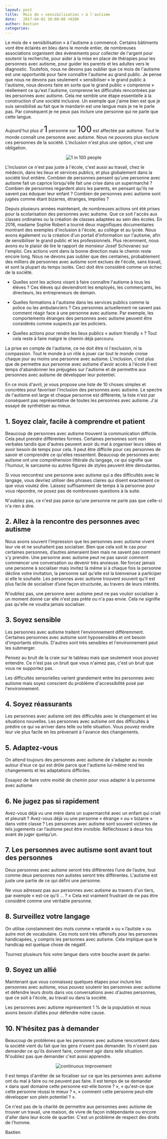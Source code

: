 ```yaml
---
layout: post
title:  Mois de « sensibilisation » à l'autisme
date:   2017-04-02 10:00:00 +0200
author: Bastien
categories: 
---
```


Le mois de « sensibilisation » à l'autisme a commencé. Certains bâtiments vont être éclairés en bleu dans le monde entier,
de nombreuses associations organisent des événements pour collecter de l'argent pour
soutenir la recherche, pour aider à la mise en place de thérapies pour les personnes avec autisme, 
pour guider les parents et les adultes vers le diagnostic.
Toutefois, nous ne devons pas oublier que ce mois de l'autisme est une opportunité pour
faire connaître l'autisme au grand public.
Je pense que nous ne devons  pas seulement « sensibiliser » le grand public à l'autisme, nous devons faire en sorte
que le grand public « comprenne » réellement ce qu'est l'autisme, comprenne les difficultés rencontrées par les personnes avec autisme.
Cela me semble une étape essentielle à la construction d'une société inclusive.
Un exemple que j'aime bien est que je suis sensibilisé au fait que le mandarin est une langue mais je ne le parle pas. 
Par conséquent je ne peux pas inclure une personne qui ne parle que cette langue.

Aujourd'hui plus d'<span style="font-size: 2em;">1</span> personne sur <span style="font-size: 2em;">100</span> est affectée par autisme. Tout le monde connaît une personne avec autisme. Nous ne pouvons plus exclure ces personnes de la société.
L'inclusion n'est plus une option, c'est une obligation.

<div align="center">
<img src="/assets/posts/2017-04-02/1in100.jpg" alt="1 in 100 people" />
</div>



L'inclusion ce n'est pas juste à l'école, c'est aussi au travail, chez le médecin, dans les lieux et services publics, 
et plus globalement dans la société tout entière.
Combien de personnes pensent qu'une personne avec autisme fait un caprice lorsqu'elle fait une crise dans un supermarché ?
Combien de personnes regardent alors les parents, en pensant qu'ils ne savent pas éduquer leur enfant ?
Combien de personnes avec autisme sont jugées comme étant bizarres, étranges, impolies ?

Depuis plusieurs années maintenant, de nombreuses actions ont été prises pour
la scolarisation des personnes avec autisme. Que ce soit l'accès aux classes ordinaires
ou la création de classes adaptées au sein des écoles.
En 2016, madame Sophie Robert a tourné deux magnifiques documentaires montrant des exemples d'inclusion à l'école, au collège et au lycée.
Nous avons également vu la création d'un portail d'information sur l'autisme, afin de sensibiliser le grand public et les professionnels.
Plus récemment, nous avons eu le plaisir de lire le rapport de monsieur Josef Schovanec sur l'emploi.
Ces actions vont dans la bonne direction mais le chemin reste encore long.
Nous ne devons pas oublier que des centaines, probablement des milliers de personnes avec autisme
sont exclues de l'école, sans travail,
et sont la plupart du temps isolés. Ceci doit être considéré comme un échec de la société.

 - Quelles sont les actions visant à faire connaître l'autisme à tous les élèves ?
Ces élèves qui deviendront les employés, les commerçants, les directeurs, les entrepreneurs de demain.

 - Quelles formations à l'autisme dans les services publics comme la police ou les ambulanciers ?
Ces personnes actuellement ne savent pas comment réagir face à une personne avec autisme. Par exemple, les comportements étranges des personnes avec autisme peuvent être considérés comme suspects par les policiers.

 - Quelles actions pour rendre les lieux publics « autism friendly » ?
Tout cela reste à faire malgré le chemin déjà parcouru.

La prise en compte de l'autisme, ce ne doit être ni l'exclusion, ni la compassion.
Tout le monde à un rôle à jouer car tout le monde croise chaque jour au moins une personne avec autisme.
L'inclusion, c'est plus que de permettre aux personne avec autisme d'avoir accès à l'école 
Il est temps d'abandonner les préjugées sur l'autisme et de permettre aux personnes avec autisme
de développer leur potentiel.

En ce mois d'avril, je vous propose une liste de 10 choses simples et concrètes pour favoriser
l'inclusion des personnes avec autisme.
Le spectre de l'autisme est large et chaque personne est différente, la liste n'est
par conséquent pas représentative de toutes les personnes avec autisme.
J'ai essayé de synthétiser au mieux.

## 1. Soyez clair, facile à comprendre et patient

Beaucoup de personnes avec autisme trouvent la communication difficile.
Cela peut prendre différentes formes. Certaines personnes sont non verbales tandis que d'autres peuvent avoir du mal
à organiser leurs idées et avoir besoin de temps pour cela.
Il peut être difficile pour ces personnes de savoir et comprendre ce qu'elles ressentent.
Beaucoup de personnes avec autisme ont une compréhension littérale du langage, ce qui signifie que l'humour, le sarcasme ou autres figures de styles peuvent être déroutantes.

Si vous rencontrez une personne avec autisme qui a des difficultés avec le langage, vous devriez utiliser des phrases claires qui disent exactement ce que vous voulez dire.
Laissez suffisamment de temps à la personne pour vous répondre, ne posez pas de nombreuses questions à la suite.

N'oubliez pas, ce n'est pas parce qu'une personne ne parle pas que celle-ci n'a rien à dire.


## 2. Allez à la rencontre des personnes avec autisme

Nous avons souvent l’impression que les personnes avec autisme
vivent leur vie et ne souhaitent pas socialiser. Bien que cela soit le cas
pour certaines personnes, d’autres aimeraient bien mais ne savent pas comment s'y prendre.
Une personne avec autisme peut ne pas savoir comment commencer
une conversation ou devenir très anxieuse.
Ne forcez jamais une personne à socialiser mais invitez là même si à chaque fois la personne décline votre invitation, la personne sait qu'elle est la bienvenue à participer si elle le souhaite.
Les personnes avec autisme trouvent souvent qu’il est plus facile de
socialiser d’une façon structurée, au travers de leurs intérêts.

N'oubliez pas, une personne avec autisme peut ne pas vouloir socialiser à un moment donné car elle n'est pas prête ou n'a pas envie.
Cela ne signifie pas qu'elle ne voudra jamais socialiser.

## 3. Soyez sensible

Les personnes avec autisme traitent l'environnement différemment.
Certaines personnes avec autisme sont hyposensibles et ont besoin d'importants stimulis.
D'autres sont très sensibles et l'environnement peut les submerger.

Pensez au bruit de la craie sur le tableau mais que seulement vous pouvez entendre.
Ce n'est pas un bruit que vous n'aimez pas, c'est un bruit que vous ne supportez pas.

Les difficultés sensorielles varient grandement entre les personnes avec autisme mais
soyez conscient du problème d'accessibilité posé par l'environnement.

## 4. Soyez réassurants

Les personnes avec autisme ont des difficultés avec le changement et les situations nouvelles.
Les personnes avec autisme ont des difficultés à prédire ce qui va arriver dans telle ou telle situation.
Vous pouvez rendre leur vie plus facile en les prévenant à l'avance des changements.

## 5. Adaptez-vous

On attend toujours des personnes avec autisme de s'adapter au monde autour d'eux ce qui est drôle
parce que l'autisme lui-même rend les changements et les adaptations difficiles.

Essayez de faire votre moitié de chemin pour vous adapter à la personne avec autisme


## 6. Ne jugez pas si rapidement

Avez-vous déjà vu une mère dans un supermarché avec un enfant qui
criait et pleurait ? Avez-vous déjà vu une personne « étrange » ou «
bizarre » dans votre classe ?
Les personnes avec autisme sont souvent victimes de tels jugements car
l’autisme peut être invisible. Réfléchissez à deux fois avant de juger
quelqu’un.

## 7. Les personnes avec autisme sont avant tout des personnes

Deux personnes avec autisme seront très différentes l’une de
l’autre, tout comme deux personnes non autistes seront très
différentes.
L'autisme est juste une partie de ce qui défini une personne.

Ne vous adressez pas aux personnes avec autisme au travers d'un tiers, par exemple « est-ce qu'il … ? »
Cela est vraiment frustrant de ne pas être considéré comme une véritable personne.

## 8. Surveillez votre langage

On utilise constamment des mots comme « retardé » ou «
l’autiste » ou autre mot de vocabulaire. Ces mots sont
très offensifs pour les personnes handicapées, y compris les
personnes avec autisme. Cela implique que le handicap est
quelque chose de négatif.

Tournez plusieurs fois votre langue dans votre bouche avant
de parler.

## 9. Soyez un allié

Maintenant que vous connaissez quelques étapes pour inclure les personnes avec autisme,
vous pouvez soutenir les personnes avec autisme et défendre leurs droits dans vos
conversations avec d'autres personnes, que ce soit à l'école, au travail ou dans la société.

Les personnes avec autisme représentent 1 % de la population
et nous avons besoin d’alliés pour défendre notre cause.

## 10. N'hésitez pas à demander

Beaucoup de problèmes que les personnes avec autisme rencontrent dans la société vient du fait que les gens n'osent pas demander.
Ils n'osent pas demander ce qu'ils doivent faire, comment agir dans telle situation.
N'oubliez pas que demander c'est aussi apprendre.

<div align="center">
<img src="/assets/posts/2017-04-02/blackboard.png" alt="continuous improvement" />
</div>


Il est temps d'arrêter de se focaliser sur ce que les personnes avec autisme ont du mal à faire ou ne peuvent pas faire.
Il est temps de se demander « dans quel domaine cette personne est-elle bonne ? », « qu'est-ce que cette personne réussi le mieux ? », « comment cette personne peut-elle développer son plein potentiel ? ».

Ce n'est pas de la charité de permettre aux personnes avec autisme de trouver un travail,
une maison, de vivre de façon indépendante ou encore d'aller dans leur école de quartier.
C'est un problème de respect des droits de l'homme.

<!--
%En ce mois de sensibilisation
%C'est de permettre aux personnes avec autisme de vivre dans la société.
%Deux axes de travail sont possibles, aider les personnes autisme à dépasser certaines de leurs difficultés (thérapies)
%et faire en sorte que l'autisme soit accepté dans la société. À mon sens, ces deux axes ne s'opposent pas.
%Nous avons beaucoup de retard dans la prise en compte de l'autisme en France mais nous ne devons faire comprendre l'autisme de façon plus large
%Combien de personnes
%Encore trop peu de personnes
%'est un échec de la société qui n'a pas su aider ces personnes.


-->

Bastien
